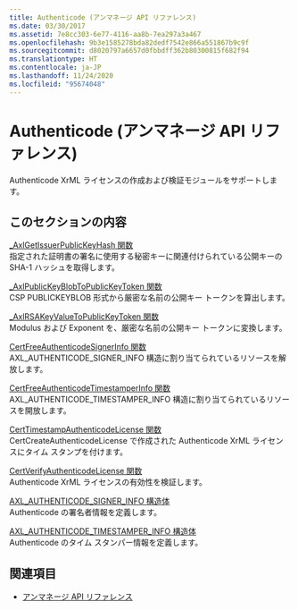```yaml
---
title: Authenticode (アンマネージ API リファレンス)
ms.date: 03/30/2017
ms.assetid: 7e8cc303-6e77-4116-aa8b-7ea297a3a467
ms.openlocfilehash: 9b3e1585278bda82dedf7542e866a551867b9c9f
ms.sourcegitcommit: d8020797a6657d0fbbdff362b80300815f682f94
ms.translationtype: HT
ms.contentlocale: ja-JP
ms.lasthandoff: 11/24/2020
ms.locfileid: "95674048"
---
```

# <a name="authenticode-unmanaged-api-reference"></a>Authenticode (アンマネージ API リファレンス)

Authenticode XrML ライセンスの作成および検証モジュールをサポートします。  
  
## <a name="in-this-section"></a>このセクションの内容  

 [_AxlGetIssuerPublicKeyHash 関数](axlgetissuerpublickeyhash-function.md)  
 指定された証明書の署名に使用する秘密キーに関連付けられている公開キーの SHA-1 ハッシュを取得します。  
  
 [_AxlPublicKeyBlobToPublicKeyToken 関数](axlpublickeyblobtopublickeytoken-function.md)  
 CSP PUBLICKEYBLOB 形式から厳密な名前の公開キー トークンを算出します。  
  
 [_AxlRSAKeyValueToPublicKeyToken 関数](axlrsakeyvaluetopublickeytoken-function.md)  
 Modulus および Exponent を、厳密な名前の公開キー トークンに変換します。  
  
 [CertFreeAuthenticodeSignerInfo 関数](certfreeauthenticodesignerinfo-function.md)  
 AXL_AUTHENTICODE_SIGNER_INFO 構造に割り当てられているリソースを解放します。  
  
 [CertFreeAuthenticodeTimestamperInfo 関数](certfreeauthenticodetimestamperinfo-function.md)  
 AXL_AUTHENTICODE_TIMESTAMPER_INFO 構造に割り当てられているリソースを開放します。  
  
 [CertTimestampAuthenticodeLicense 関数](certtimestampauthenticodelicense-function.md)  
 CertCreateAuthenticodeLicense で作成された Authenticode XrML ライセンスにタイム スタンプを付けます。  
  
 [CertVerifyAuthenticodeLicense 関数](certverifyauthenticodelicense-function.md)  
 Authenticode XrML ライセンスの有効性を検証します。  
  
 [AXL_AUTHENTICODE_SIGNER_INFO 構造体](axl-authenticode-signer-info-structure.md)  
 Authenticode の署名者情報を定義します。  
  
 [AXL_AUTHENTICODE_TIMESTAMPER_INFO 構造体](axl-authenticode-timestamper-info-structure.md)  
 Authenticode のタイム スタンパー情報を定義します。  
  
## <a name="see-also"></a>関連項目

- [アンマネージ API リファレンス](../index.md)
